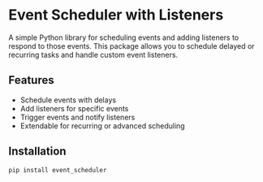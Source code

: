 # Event Scheduler with Listeners

A simple Python library for scheduling events and adding listeners to respond to those events. This package allows you to schedule delayed or recurring tasks and handle custom event listeners.

## Features
- Schedule events with delays
- Add listeners for specific events
- Trigger events and notify listeners
- Extendable for recurring or advanced scheduling

## Installation
```bash
pip install event_scheduler
